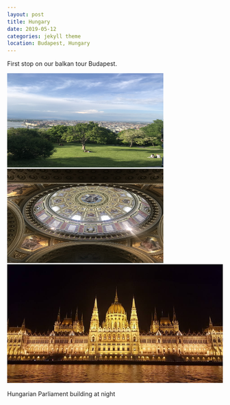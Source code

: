 ```yaml
---
layout: post 
title: Hungary    
date: 2019-05-12 
categories: jekyll theme 
location: Budapest, Hungary 
---
```

First stop on our balkan tour Budapest. 
<div class="post-image post-image--split">
    <img src = "/travel_pics/overlook_budapest.jpg" alt="Overlook from top of Gellert Hill"
    width = "365" height = "220"/>
    <img src="/travel_pics/basilica 1.23.24 PM.JPG" alt="The second in an example of split-imagery"
    width = "365" height = "220"  />
</div>

<div class="post-image">
    <img src="/travel_pics/buda_night.JPG" alt="spa panorama"/>
    <p class="post-image-caption">Hungarian Parliament building at night</p>
</div>